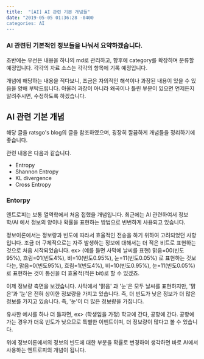 ```yaml
---
title:  "[AI] AI 관련 기본 개념들"
date: "2019-05-05 01:36:28 -0400
categories: AI
---
```


### AI 관련된 기본적인 정보들을 나눠서 요약하겠습니다.
초반에는 우선은 내용을 하나의 md로 관리하고, 향후에 category를 확장하며 분류할 예정입니다.
각각의 자료 소스는 각각의 항목에 기록 예정입니다.

개념에 해당하는 내용을 적다보니, 조금은 자의적인 해석이나 과장된 내용이 있을 수 있음을 양해 부탁드립니다.
아울러 과장이 아니라 왜곡이나 틀린 부분이 있으면 언제든지 알려주시면, 수정하도록 하겠습니다.

## AI 관련 기본 개념

해당 글을 ratsgo's blog의 글을 참조하였으며, 굉장히 깔끔하게 개념들을 정리하기에 좋습니다.

관련 내용은 다음과 같습니다.

 - Entropy
 - Shannon Entropy
 - KL divergence
 - Cross Entropy
 
 ### Entorpy
 
엔트로피는 보통 열역학에서 처음 접했을 개념입니다. 
최근에는 AI 관련하여서 정보학/AI 에서 정보의 양이나 확률을 표현하는 방법으로 빈번하게 사용되고 있습니다.

정보이론에서는 정보량과 빈도에 따라서 효율적인 전송을 하기 위하여 고려되었던 사항입니다.
조금 더 구체적으로는 자주 발생하는 정보에 대해서는 더 적은 비트로 표현하는 것으로 처음 시작되었습니다.
  ex> (예를 들면 사막에 날씨를 표현) 
      맑음=00(빈도95%), 흐림=01(빈도4%), 비=10(빈도0.95%), 눈=11(빈도0.05%) 로 표현하는 것보다는,
      맑음=0(빈도95%), 흐림=1(빈도4%), 비=10(빈도0.95%), 눈=11(빈도0.05%) 로 표현하는 것이 통신을 더 효율적(적은 bit)로 할 수 있겠죠.

이제 정보량 측면을 보겠습니다. 사막에서 '맑음' 과 '눈'은 모두 날씨를 표현하지만, '맑은'과 '눈'은 전혀 상이한 정보량을 가지고 있습니다.
즉, 더 빈도가 낮은 정보가 더 많은 정보를 가지고 있습니다. 즉, '눈'이 더 많은 정보량을 가집니다.

유사한 예시를 하나 더 들자면,
  ex> (학생임을 가정) 학교에 간다, 공항에 간다.
공항에 가는 경우가 더욱 빈도가 낮으므로 특별한 이벤트이며, 더 정보량이 많다고 볼 수 있습니다.

위에 정보이론에서의 정보의 빈도에 대한 부분을 확률로 변경하여 생각하면 바로 AI에서 사용하는 엔트로피의 개념이 됩니다.

